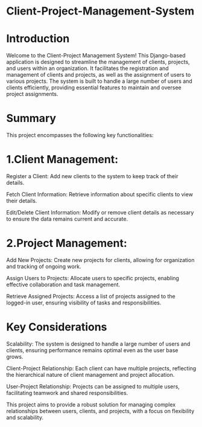 # Client-Project-Management-System
# Introduction
Welcome to the Client-Project Management System! This Django-based application is designed to streamline the management of clients, projects, and users within an organization. It facilitates the registration and management of clients and projects, as well as the assignment of users to various projects. The system is built to handle a large number of users and clients efficiently, providing essential features to maintain and oversee project assignments.

# Summary
This project encompasses the following key functionalities:

# 1.Client Management:

Register a Client: Add new clients to the system to keep track of their details.

Fetch Client Information: Retrieve information about specific clients to view their details.

Edit/Delete Client Information: Modify or remove client details as necessary to ensure the data remains current and accurate.

# 2.Project Management:

Add New Projects: Create new projects for clients, allowing for organization and tracking of ongoing work.

Assign Users to Projects: Allocate users to specific projects, enabling effective collaboration and task management.

Retrieve Assigned Projects: Access a list of projects assigned to the logged-in user, ensuring visibility of tasks and responsibilities.
# Key Considerations
Scalability: The system is designed to handle a large number of users and clients, ensuring performance remains optimal even as the user base grows.

Client-Project Relationship: Each client can have multiple projects, reflecting the hierarchical nature of client management and project allocation.

User-Project Relationship: Projects can be assigned to multiple users, facilitating teamwork and shared responsibilities.


This project aims to provide a robust solution for managing complex relationships between users, clients, and projects, with a focus on flexibility and scalability.

